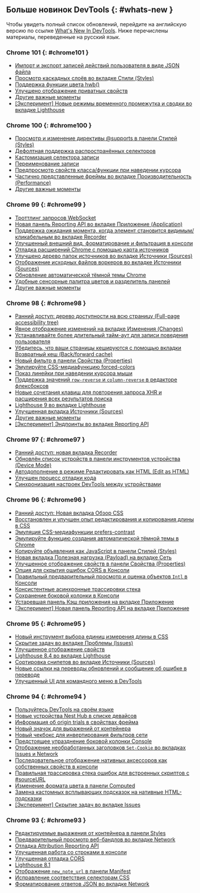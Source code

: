 ## Больше новинок DevTools {: #whats-new }

Чтобы увидеть полный список обновлений,  перейдите на английскую версию по ссылке 
<a href="/tags/new-in-devtools/" translate="no">What's New In DevTools</a>. Ниже перечислены материалы, переведенные на русский язык.


<!-- ### Chrome 101 {: #chrome101 }

* [Import and export recorded user flows as a JSON file](/ru/blog/new-in-devtools-101/#recorder)
* [View cascade layers in the Styles pane](/ru/blog/new-in-devtools-101/#layer)
* [Support for the hwb() color function](/ru/blog/new-in-devtools-101/#hwb)
* [Improved the display of private properties](/ru/blog/new-in-devtools-101/#private-props)
* [Miscellaneous highlights](/ru/blog/new-in-devtools-101/#misc)
* [[Experimental] New timespan and snapshot mode in the Lighthouse panel](/ru/blog/new-in-devtools-101/#lighthouse) -->

### Chrome 101 {: #chrome101 }

 * [Импорт и экспорт записей действий пользователя в виде JSON файла](/ru/blog/new-in-devtools-101/#recorder)
 * [Просмотр каскадных слоёв во вкладке Стили (Styles)](/ru/blog/new-in-devtools-101/#layer)
 * [Поддержка функции цвета hwb()](/ru/blog/new-in-devtools-101/#hwb)
 * [Улучшено отображение приватных свойств](/ru/blog/new-in-devtools-101/#private-props)
 * [Другие важные моменты](/ru/blog/new-in-devtools-101/#misc)
 * [[Эксперимент] Новые режимы временного промежутка и сводки во вкладке Lighthouse](/ru/blog/new-in-devtools-101/#lighthouse)


### Chrome 100 {: #chrome100 }

* [Просмотр и изменение директивы @supports в панели Стилей (Styles)](/ru/blog/new-in-devtools-100/#supports)
* [Дефолтная поддержка распространённых селекторов](/ru/blog/new-in-devtools-100/#selector)
* [Кастомизация селектора записи](/ru/blog/new-in-devtools-100/#customize-selector)
* [Переименование записи](/ru/blog/new-in-devtools-100/#recorder-rename)
* [Предпросмотр свойств класса/функции при наведении курсора](/ru/blog/new-in-devtools-100/#properties)
* [Частично представленные фреймы во вкладке Производительность (Performance)](/ru/blog/new-in-devtools-100/#perf)
* [Другие важные моменты](/ru/blog/new-in-devtools-100/#misc)


<!-- ### Chrome 99 {: #chrome99 }

* [Throttling WebSocket requests](/ru/blog/new-in-devtools-99/#websocket)
* [New Reporting API pane in the Application panel](/ru/blog/new-in-devtools-99/#reporting-api)
* [Support wait until element is visible/clickable in the Recorder panel](/ru/blog/new-in-devtools-99/#recorder)
* [Better console styling, formatting and filtering](/ru/blog/new-in-devtools-99/#console)
* [Debug Chrome extension with sourcemap files](/ru/blog/new-in-devtools-99/#extension)
* [Improved source folder tree in the Sources panel](/ru/blog/new-in-devtools-99/#source-tree)
* [Display worker source files in the Sources panel](/ru/blog/new-in-devtools-99/#worker-sourcemap)
* [Chrome’s Auto Dark Theme updates](/ru/blog/new-in-devtools-99/#auto-dark-mode)
* [Touch-friendly color-picker and split pane](/ru/blog/new-in-devtools-99/#touch-friendly)
* [Miscellaneous highlights](/ru/blog/new-in-devtools-99/#misc) -->

### Chrome 99 {: #chrome99 }

* [Троттлинг запросов WebSocket](/ru/blog/new-in-devtools-99/#websocket)
* [Новая панель Reporting API во вкладке Приложение (Application)](/ru/blog/new-in-devtools-99/#reporting-api)
* [Поддержка ожидания момента, когда элемент становится видимым/кликабельным во вкладке Recorder](/ru/blog/new-in-devtools-99/#recorder)
* [Улучшенный внешний вид, форматирование и фильтрация в консоли](/ru/blog/new-in-devtools-99/#console)
* [Отладка расширений Chrome с помощью карта источников](/ru/blog/new-in-devtools-99/#extension)
* [Улучшено дерево папок источников во вкладке Источники (Sources)](/ru/blog/new-in-devtools-99/#source-tree)
* [Отображение исходных файлов воркеров во вкладке Источники (Sources)](/ru/blog/new-in-devtools-99/#worker-sourcemap)
* [Обновление автоматической тёмной темы Chrome](/ru/blog/new-in-devtools-99/#auto-dark-mode)
* [Удобные сенсорные палитра цветов и разделитель панелей](/ru/blog/new-in-devtools-99/#touch-friendly)
* [Другие важные моменты](/ru/blog/new-in-devtools-99/#misc)


### Chrome 98 {: #chrome98 }

* [Ранний доступ: дерево доступности на всю страницу (Full-page accessibility tree)](/ru/blog/new-in-devtools-98/#a11y-tree)
* [Явное отображение изменений на вкладке Изменения (Changes)](/ru/blog/new-in-devtools-98/#changes)
* [Устанавливайте более длительный тайм-аут для записи поведения пользователя](/ru/blog/new-in-devtools-98/#recorder-timeout)
* [Убедитесь, что ваши страницы кешируются с помощью вкладки Возвратный кеш (Back/forward cache)](/ru/blog/new-in-devtools-98/#bfcache)
* [Новый фильтр в панели Свойства (Properties)](/ru/blog/new-in-devtools-98/#properties)
* [Эмулируйте CSS-медиафункцию forced-colors](/ru/blog/new-in-devtools-98/#forced-colors)
* [Показ линейки при наведении курсора мыши](/ru/blog/new-in-devtools-98/#show-rulers)
* [Поддержка значений `row-reverse` и `column-reverse` в редакторе флексбоксов](/ru/blog/new-in-devtools-98/#flexbox-editor)
* [Новые сочетания клавиш для повторения запроса XHR и расширения всех результатов поиска](/ru/blog/new-in-devtools-98/#shortcuts)
* [Lighthouse 9 во вкладке Lighthouse](/ru/blog/new-in-devtools-98/#lighthouse)
* [Улучшенная вкладка Источники (Sources)](/ru/blog/new-in-devtools-98/#sources)
* [Другие важные моменты](/ru/blog/new-in-devtools-98/#misc)
* [[Эксперимент] Эндпоинты во вкладке Reporting API](/ru/blog/new-in-devtools-98/#reporting-api)

### Chrome 97 {: #chrome97 }

* [Ранний доступ: новая вкладка Recorder](/ru/blog/new-in-devtools-97/#recorder)
* [Обновлён список устройств в панели инструментов устройства (Device Mode)](/ru/blog/new-in-devtools-97/#device)
* [Автодополнение в режиме Редактировать как HTML (Edit as HTML)](/ru/blog/new-in-devtools-97/#code-completion)
* [Улучшен процесс отладки кода](/ru/blog/new-in-devtools-97/#debugging)
* [Синхронизация настроек DevTools между устройствами](/ru/blog/new-in-devtools-97/#sync)

### Chrome 96 {: #chrome96 }

* [Ранний доступ: Новая вкладка Обзор CSS](/ru/blog/new-in-devtools-96/#css-overview)
* [Восстановлен и улучшен опыт редактирования и копирования длины в CSS](/ru/blog/new-in-devtools-966/#length)
* [Эмуляция CSS-медиафункции prefers-contrast](/ru/blog/new-in-devtools-96/#prefers-contrast)
* [Эмулируйте функцию создания автоматической тёмной темы в Chrome](/ru/blog/new-in-devtools-96/#auto-dark-mode)
* [Копируйте объявления как JavaScript в панели Стилей (Styles)](/ru/blog/new-in-devtools-96/#copy-as-js)
* [Новая вкладка Полезная нагрузка (Payload) на вкладке Сеть](/ru/blog/new-in-devtools-96/#payload)
* [Улучшенное отображение свойств в панели Свойства (Properties)](/ru/blog/new-in-devtools-96/#properties)
* [Опция для скрытия ошибок CORS в Консоли](/ru/blog/new-in-devtools-96/#hide-cors-errors)
* [Правильный предварительный просмотр и оценка объектов `Intl` в Консоли](/ru/blog/new-in-devtools-96/#intl)
* [Консистентные асинхронные трассировки стека](/ru/blog/new-in-devtools-96/#async)
* [Сохранение боковой колонки в Консоли](/ru/blog/new-in-devtools-96/#console-sidebar)
* [Устаревшая панель Кэш приложения на вкладке Приложение](/ru/blog/new-in-devtools-96/#app-cache)
* [[Эксперимент] Новая панель Reporting API на вкладке Приложение](/ru/blog/new-in-devtools-96/#reporting-api)

### Chrome 95 {: #chrome95 }

* [Новый инструмент выбора единиц измерения длины в CSS](/ru/blog/new-in-devtools-95/#length)
* [Скрытие задач во вкладке Проблемы (Issues)](/ru/blog/new-in-devtools-95/#hide-issues)
* [Улучшенное отображение свойств](/ru/blog/new-in-devtools-95/#properties)
* [Lighthouse 8.4 во вкладке Lighthouse](/ru/blog/new-in-devtools-95/#lighthouse)
* [Сортировка снипетов во вкладке Источники (Sources)](/ru/blog/new-in-devtools-95/#snippets)
* [Новые ссылки на переводы обновлений и сообщение об ошибке в переводе](/ru/blog/new-in-devtools-95/#localized)
* [Улучшенный UI для командного меню в DevTools](/ru/blog/new-in-devtools-95/#command-menu)


### Chrome 94 {: #chrome94 }

* [Пользуйтесь DevTools на своём языке](/ru/blog/new-in-devtools-94/#localized)
* [Новые устройства Nest Hub в списке девайсов](/ru/blog/new-in-devtools-94/#nest-hub)
* [Информация об origin trials в свойствах фрейма](/ru/blog/new-in-devtools-94/#origin-trials)
* [Новый значок для выражений от контейнера](/ru/blog/new-in-devtools-94/#container-queries)
* [Новый чекбокс для инвертирования фильтров сети](/ru/blog/new-in-devtools-94/#nvert-network-filter)
* [Предстоящее упразднение боковой колонки Console](/ru/blog/new-in-devtools-94/#deprecated)
* [Отображение необработанных заголовков `Set-Cookie` во вкладках Issues и Network](/ru/blog/new-in-devtools-94/#raw-cookies)
* [Последовательное отображение нативных аксессоров как собственных свойств в консоли](/ru/blog/new-in-devtools-94/#native-accessors)
* [Правильная трассировка стека ошибок для встроенных скриптов с #sourceURL](/ru/blog/new-in-devtools-94/#inline-script)
* [Изменение формата цвета в панели Computed](/ru/blog/new-in-devtools-94/#color-unit)
* [Замена кастомных всплывающих подсказок на нативные HTML-подсказки](/ru/blog/new-in-devtools-94/#tooltip)
* [[Эксперимент] Скрытие задач во вкладке Issues](/ru/blog/new-in-devtools-94/#hide-issues)


### Chrome 93 {: #chrome93 }

* [Редактируемые выражения от контейнера в панели Styles](/ru/blog/new-in-devtools-93/#container-queries)
* [Предварительный просмотр веб-бандлов во вкладке Network](/ru/blog/new-in-devtools-93/#web-bundle)
* [Отладка Attribution Reporting API](/ru/blog/new-in-devtools-93/#attribution-reporting)
* [Улучшенная работа со строками в консоли](/ru/blog/new-in-devtools-93/#string)
* [Улучшенная отладка CORS](/ru/blog/new-in-devtools-93/#cors)
* [Lighthouse 8.1](/ru/blog/new-in-devtools-93/#lighthouse)
* [Отображение `new_note_url` в панели Manifest](/ru/blog/new-in-devtools-93/#new-note-url)
* [Исправление соответствия селекторам CSS](/ru/blog/new-in-devtools-93/#matching-selectors)
* [Форматирование ответов JSON во вкладке Network](/ru/blog/new-in-devtools-93/#pretty-print-json)
